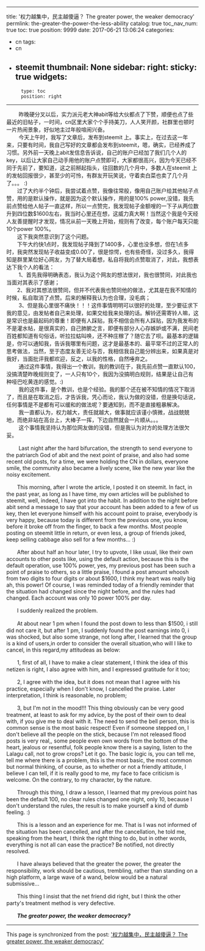 
---
title: '权力越集中，民主越傻逼？  The greater power, the weaker democracy'
permlink: the-greater-the-power-the-less-ability
catalog: true
toc_nav_num: true
toc: true
position: 9999
date: 2017-06-21 13:06:24
categories:
- cn
tags:
- cn
- steemit
thumbnail: None
sidebar:
    right:
        sticky: true
widgets:
    -
        type: toc
        position: right
---


<html>
<p>&nbsp;　　昨晚硬分叉以后，实力派元老大神abit等给大伙都点了下赞，顺便也点了些最近的旧帖子，一时间，cn区里大家个个手持美刀，人人笑开颜，社群里也顿时一片热闹景象，好似地主过年般喧闹兴奋。<br>
&nbsp;　　今天上午时，我写了文章后，发布到steemit 上。事实上，在过去这一年来，只要有时间，我自己写好的文章都会发布到steemit，嗯，确实，已经养成了习惯。另外前一天晚上abit发信息告诉说，自己的账户已经加了我们几个人的key，以后让大家自己动手用他的账户点赞即可，大家都很高兴，因为今天已经不同于先前了，要知道，这之前掰起指头，往回数的几个月中，多数人在steemit 上的发帖回报很少，甚至少的可怜，有群友开玩笑说，守着卖白菜也卖了几个月了。。。 :)<br>
　　过了大约半个钟后，我尝试着点赞，我像往常般，像用自己账户给其他帖子点赞，用的是默认操作，就是因为这个默认操作，用的是100% power,没错，我先前点赞给他人帖子一直这样，所以一点赞完，我发现帖子金额嗖的一下子从两位数升到四位数$1600左右，我当时心里还在想，这威力真大啊！当然这个我是今天经人友善提醒时才发现，情况从前一天晚上开始，规则有了改变，每个账户每天只能10个power 100%。<br>
　　这下我突然意识到了这个问题。<br>
　　下午大约快1点时，我发现帖子降到了1400多，心里也没多想，但在1点多时，我突然发现帖子收益变成0.00了，很是惊愕，也有些奇怪，没过多久，我得知是群里某位好心网友，为了替大局着想，私自将我的点赞取消了，对此，我想表达下我个人的看法：<br>
&nbsp;　　1、首先我得明确表态，我认为这个网友的想法很对，我也很赞同，对此我也当面对其表示了感谢；<br>
　　2、我对其想法很赞同，但并不代表我也赞同他的做法，尤其是在我不知情的时候，私自取消了点赞。后来的解释我认为也合理，没毛病；<br>
&nbsp;　　3、但是我心里很不痛快！！！这件事情明明可以很好的处理，至少要征求下我的意见，由发帖者自己来处理，如果交给我来处理的话。解铃还需寄铃人嘛，这是常识也是最起码的尊重！即便有人踩贴，我不相信会所有人踩贴，因为我发布的不是灌水帖，是很真实的，自己肺腑之言，即便有部分人心存嫉妒或不满，民间老百姓都知道有句俗话，听拉拉蛄叫唤，还不种庄稼了？随它去了呗。最基本的逻辑是，你可以通知我，告诉我哪里有问题，这才是最基本的、最平常不过的正常人的思考做法，当然，至于态度友善无论与否，我相信我自己能分辨出来，如果真是对我好，当面批评我都欢迎，反之，以我的性格，自然唾弃之。<br>
&nbsp;　　通过这件事情，我得出一个教训，我的教训在于，我先前点赞一直默认100，没搞清楚昨晚规则变了，一人只有10个，我因为没搞明白规则，结果是让自己有种哑巴吃黄连的感觉。:)<br>
&nbsp;　　我的这件事，是个教训，也是个经验。我的那个还在被不知情的情况下取消了，而且是在取消之后，才告诉我，凭心而论，我认为做的没错，但是换句话说，任何事情是不是都有可以缓和的做法呢？要通知到，而不是直接粗暴解决。<br>
&nbsp;　　我一直都认为，权力越大，责任就越大，做事就应该谨小慎微，战战兢兢地，而绝非站在高台上，大棒子一挥，下边自然就会一片顺从。。。<br>
&nbsp;　　这个事情我坚持认为那位网友做的没错，但是我认为对方的处理方法很欠妥。</p>
<p>&nbsp;　　Last night after the hard bifurcation, the strength to send everyone to the patriarch God of abit and the next point of praise, and also had some recent old posts, for a time, we were holding the CN in dollars, everyone smile, the community also became a lively scene, like the new year like the noisy excitement.</p>
<p>　　This morning, after I wrote the article, I posted it on steemit. In fact, in the past year, as long as I have time, my own articles will be published to steemit, well, indeed, I have got into the habit. In addition to the night before abit send a message to say that your account has been added to a few of us key, then let everyone himself with his account point to praise, everybody is very happy, because today is different from the previous one, you know, before it broke off from the finger, to back a few months. Most people posting on steemit little in return, or even less, a group of friends joked, keep selling cabbage also sell for a few months... :)</p>
<p>　　After about half an hour later, I try to upvote, I like usual, like their own accounts to other posts like, using the default action, because this is the default operation, use 100% power, yes, my previous post has been such a point of praise to others, so a little praise, I found a post amount whoosh from two digits to four digits or about $1600, I think my heart was really big ah, this power! Of course, I was reminded today of a friendly reminder that the situation had changed since the night before, and the rules had changed. Each account was only 10 power 100% per day.</p>
<p>　　I suddenly realized the problem.</p>
<p>　　At about near 1 pm when I found the post down to less than $1500, i still did not care it, but after 1 pm, I suddenly found the post earnings into 0, i was shocked, but also some strange, not long after, I learned that the group is a kind of users,in order to consider the overall situation,who will I like to cancel, in this regard,my attitudeas as below:</p>
<p>　　1, first of all, I have to make a clear statement, I think the idea of this netizen is right, I also agree with him, and I expressed gratitude for it too;</p>
<p>　　2, I agree with the idea, but it does not mean that I agree with his practice, especially when I don't know, I cancelled the praise. Later interpretation, I think is reasonable, no problem;</p>
<p>　　3, but I'm not in the mood!!! This thing obviously can be very good treatment, at least to ask for my advice, by the post of their own to deal with, if you give me to deal with it. The need to send the bell person, this is common sense is the most basic respect! Even if someone stepped on, I don't believe all the people on the stick, because I'm not released flood posts is very real,, some people even own words from the bottom of the heart, jealous or resentful, folk people know there is a saying, listen to the Lalagu call, not to grow crops? Let it go. The basic logic is, you can tell me, tell me where there is a problem, this is the most basic, the most common but normal thinking, of course, as to whether or not a friendly attitude, I believe I can tell, if it is really good to me, my face to face criticism is welcome. On the contrary, to my character, by the nature.</p>
<p>　　Through this thing, I draw a lesson, I learned that my previous point has been the default 100, no clear rules changed one night, only 10, because I don't understand the rules, the result is to make yourself a kind of dumb feeling. :)</p>
<p>　　This is a lesson and an experience for me. That is I was not informed of the situation has been cancelled, and after the cancellation, he told me, speaking from the heart, I think the right thing to do, but in other words, everything is not all can ease the practice? Be notified, not directly resolved.</p>
<p>　　I have always believed that the greater the power, the greater the responsibility, work should be cautious, trembling, rather than standing on a high platform, a large wave of a wand, below would be a natural submissive...</p>
<p>　　This thing I insist that the net friend did right, but I think the other party's treatment method is very defective.</p>
<p>　　<em><strong>The greater power, the weaker democracy?</strong></em></p>
</html>

- - -

This page is synchronized from the post: ['权力越集中，民主越傻逼？  The greater power, the weaker democracy'](https://steemit.com/@rivalhw/the-greater-the-power-the-less-ability)
